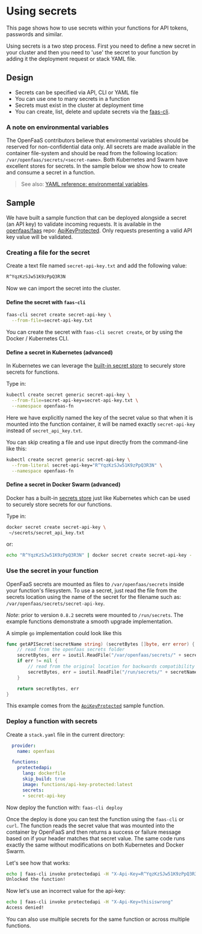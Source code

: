 # Using secrets

This page shows how to use secrets within your functions for API tokens, passwords and similar.

Using secrets is a two step process. First you need to define a new secret in your cluster and then you need to 'use' the secret to your function by adding it the deployment request or stack YAML file.

## Design

* Secrets can be specified via API, CLI or YAML file
* You can use one to many secrets in a function
* Secrets must exist in the cluster at deployment time
* You can create, list, delete and update secrets via the [faas-cli](/cli/secrets/).

### A note on environmental variables

The OpenFaaS contributors believe that enviromental variables should be reserved for non-confidential data only. All secrets are made available in the container file-system and should be read from the following location: `/var/openfaas/secrets/<secret-name>`. Both Kubernetes and Swarm have excellent stores for secrets. In the sample below we show how to create and consume a secret in a function.

> See also: [YAML reference: environmental variables](yaml.md).

## Sample

We have built a sample function that can be deployed alongside a secret (an API key) to validate incoming requests. It is available in the [openfaas/faas](https://github.com/openfaas/faas/) repo: [ApiKeyProtected](https://github.com/openfaas/faas/tree/master/sample-functions/ApiKeyProtected-Secrets). Only requests presenting a valid API key value will be validated.

### Creating a file for the secret

Create a text file named `secret-api-key.txt` and add the following value:

```txt
R^YqzKzSJw51K9zPpQ3R3N
```

Now we can import the secret into the cluster.

#### Define the secret with `faas-cli`

```sh
faas-cli secret create secret-api-key \
  --from-file=secret-api-key.txt
```

You can create the secret with `faas-cli secret create`, or by using the Docker / Kubernetes CLI.

#### Define a secret in Kubernetes (advanced)

In Kubernetes we can leverage the [built-in secret store](https://kubernetes.io/docs/concepts/configuration/secret/) to securely store secrets for functions.

Type in:

```sh
kubectl create secret generic secret-api-key \
  --from-file=secret-api-key=secret-api-key.txt \
  --namespace openfaas-fn
```

Here we have explicitly named the key of the secret value so that when it is mounted into the function container, it will be named exactly `secret-api-key` instead of `secret_api_key.txt`.

You can skip creating a file and use input directly from the command-line like this:

```sh
kubectl create secret generic secret-api-key \
  --from-literal secret-api-key="R^YqzKzSJw51K9zPpQ3R3N" \
  --namespace openfaas-fn
```

#### Define a secret in Docker Swarm (advanced)

Docker has a built-in [secrets store](https://docs.docker.com/engine/swarm/secrets/) just like Kubernetes which can be used to securely store secrets for our functions.

Type in:

```sh
docker secret create secret-api-key \
 ~/secrets/secret_api_key.txt
```

or:

```sh
echo "R^YqzKzSJw51K9zPpQ3R3N" | docker secret create secret-api-key -
```

### Use the secret in your function

OpenFaaS secrets are mounted as files to `/var/openfaas/secrets` inside your function's filesystem. To use a secret, just read the file from the secrets location using the name of the secret for the filename such as: `/var/openfaas/secrets/secret-api-key`.

_Note_: prior to version `0.8.2` secrets were mounted to `/run/secrets`. The example functions demonstrate a smooth upgrade implementation.

A simple `go` implementation could look like this

```go
func getAPISecret(secretName string) (secretBytes []byte, err error) {
	// read from the openfaas secrets folder
	secretBytes, err = ioutil.ReadFile("/var/openfaas/secrets/" + secretName)
	if err != nil {
		// read from the original location for backwards compatibility with openfaas <= 0.8.2
		secretBytes, err = ioutil.ReadFile("/run/secrets/" + secretName)
	}

	return secretBytes, err
}
```

This example comes from the [`ApiKeyProtected`](https://github.com/openfaas/faas/tree/master/sample-functions/ApiKeyProtected-Secrets) sample function.

### Deploy a function with secrets

Create a `stack.yaml` file in the current directory:

```yaml
  provider:
    name: openfaas

  functions:
    protectedapi:
      lang: dockerfile
      skip_build: true
      image: functions/api-key-protected:latest
      secrets:
      - secret-api-key
```

Now deploy the function with: `faas-cli deploy`

Once the deploy is done you can test the function using the `faas-cli` or `curl`. The function reads the secret value that was mounted into the container by OpenFaaS and then returns a success or failure message based on if your header matches that secret value. The same code runs exactly the same without modifications on both Kubernetes and Docker Swarm.

Let's see how that works:

```sh
echo | faas-cli invoke protectedapi -H "X-Api-Key=R^YqzKzSJw51K9zPpQ3R3N"
Unlocked the function!
```

Now let's use an incorrect value for the api-key:

```sh
echo | faas-cli invoke protectedapi -H "X-Api-Key=thisiswrong"
Access denied!
```

You can also use multiple secrets for the same function or across multiple functions.
